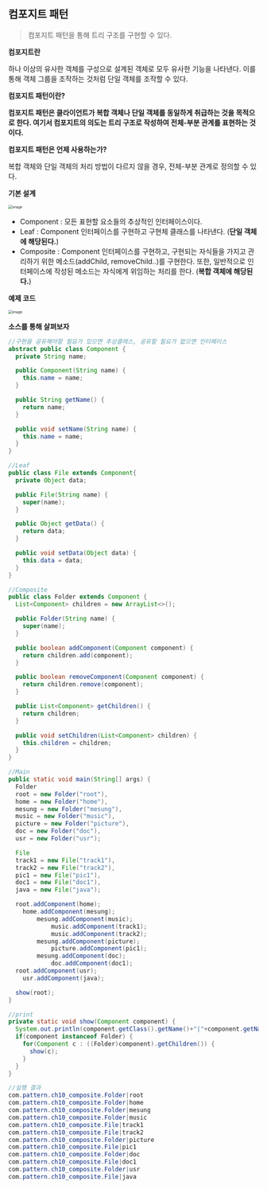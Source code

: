 ## 컴포지트 패턴

> 컴포지트 패턴을 통해 트리 구조를 구현할 수 있다.

**컴포지트란**

하나 이상의 유사한 객체를 구성으로 설계된 객체로 모두 유사한 기능을 나타낸다. 이를 통해 객체 그룹을 조작하는 것처럼 단일 객체를 조작할 수 있다. 



**컴포지트 패턴이란?**

**컴포지트 패턴은 클라이언트가 복합 객체나 단일 객체를 동일하게 취급하는 것을 목적으로 한다. 여기서 컴포지트의 의도는 트리 구조로 작성하여 전체-부분 관계를 표현하는 것이다.**



**컴포지트 패턴은 언제 사용하는가?**

복합 객체와 단일 객체의 처리 방법이 다르지 않을 경우, 전체-부분 관계로 정의할 수 있다.



**기본 설계**

<img src="https://user-images.githubusercontent.com/40616436/82733383-5fe3dc80-9d4e-11ea-9c4f-9e2b94d6e48c.png" alt="image" style="zoom:50%;" />

- Component : 모든 표현할 요소들의 추상적인 인터페이스이다.
- Leaf : Component 인터페이스를 구현하고 구현체 클래스를 나타낸다. (**단일 객체에 해당된다.**)
- Composite : Component 인터페이스를 구현하고, 구현되는 자식들을 가지고 관리하기 위한 메소드(addChild, removeChild..)를 구현한다. 또한, 일반적으로 인터페이스에 작성된 메소드는 자식에게 위임하는 처리를 한다. (**복합 객체에 해당된다.**)

**예제 코드**

<img src="https://user-images.githubusercontent.com/40616436/82733437-adf8e000-9d4e-11ea-863f-3fbb57aae9d0.png" alt="image" style="zoom:50%;" />



**소스를 통해 살펴보자**

~~~java
//구현을 공유해야할 필요가 있으면 추상클래스, 공유할 필요가 없으면 인터페이스
abstract public class Component {
  private String name;

  public Component(String name) {
    this.name = name;
  }

  public String getName() {
    return name;
  }

  public void setName(String name) {
    this.name = name;
  }
}

//Leaf
public class File extends Component{
  private Object data;

  public File(String name) {
    super(name);
  }

  public Object getData() {
    return data;
  }

  public void setData(Object data) {
    this.data = data;
  }
}

//Composite
public class Folder extends Component {
  List<Component> children = new ArrayList<>();

  public Folder(String name) {
    super(name);
  }

  public boolean addComponent(Component component) {
    return children.add(component);
  }

  public boolean removeComponent(Component component) {
    return children.remove(component);
  }

  public List<Component> getChildren() {
    return children;
  }

  public void setChildren(List<Component> children) {
    this.children = children;
  }
}

//Main
public static void main(String[] args) {
  Folder
  root = new Folder("root"),
  home = new Folder("home"),
  mesung = new Folder("mesung"),
  music = new Folder("music"),
  picture = new Folder("picture"),
  doc = new Folder("doc"),
  usr = new Folder("usr");

  File
  track1 = new File("track1"),
  track2 = new File("track2"),
  pic1 = new File("pic1"),
  doc1 = new File("doc1"),
  java = new File("java");

  root.addComponent(home);
  	home.addComponent(mesung);
  		mesung.addComponent(music);
  			music.addComponent(track1);
  			music.addComponent(track2);
  		mesung.addComponent(picture);
  			picture.addComponent(pic1);
  		mesung.addComponent(doc);
  			doc.addComponent(doc1);
  root.addComponent(usr);
  	usr.addComponent(java);

  show(root);
}

//print
private static void show(Component component) {
  System.out.println(component.getClass().getName()+"|"+component.getName());
  if(component instanceof Folder) {
    for(Component c : ((Folder)component).getChildren()) {
      show(c);
    }
  }
}

//실행 결과
com.pattern.ch10_composite.Folder|root
com.pattern.ch10_composite.Folder|home
com.pattern.ch10_composite.Folder|mesung
com.pattern.ch10_composite.Folder|music
com.pattern.ch10_composite.File|track1
com.pattern.ch10_composite.File|track2
com.pattern.ch10_composite.Folder|picture
com.pattern.ch10_composite.File|pic1
com.pattern.ch10_composite.Folder|doc
com.pattern.ch10_composite.File|doc1
com.pattern.ch10_composite.Folder|usr
com.pattern.ch10_composite.File|java
~~~

